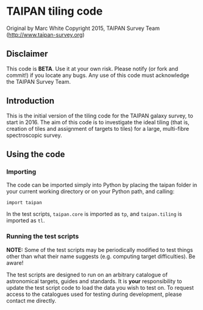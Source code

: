 # TAIPAN tiling code

Original by Marc White
Copyright 2015, TAIPAN Survey Team (http://www.taipan-survey.org)

## Disclaimer

This code is **BETA**. Use it at your own risk. Please notify (or fork and commit!) if you locate any bugs. Any use of this code must acknowledge the TAIPAN Survey Team.

## Introduction

This is the initial version of the tiling code for the TAIPAN galaxy survey, to start in 2016. The aim of this code is to investigate the ideal tiling (that is, creation of tiles and assignment of targets to tiles) for a large, multi-fibre spectroscopic survey.

## Using the code

### Importing

The code can be imported simply into Python by placing the taipan folder in your current working directory or on your Python path, and calling:

`import taipan`

In the test scripts, `taipan.core` is imported as `tp`, and `taipan.tiling` is imported as `tl`.

### Running the test scripts

**NOTE:** Some of the test scripts may be periodically modified to test things other than what their name suggests (e.g. computing target difficulties). Be aware!

The test scripts are designed to run on an arbitrary catalogue of astronomical targets, guides and standards. It is **your** responsibility to update the test script code to load the data you wish to test on. To request access to the catalogues used for testing during development, please contact me directly.